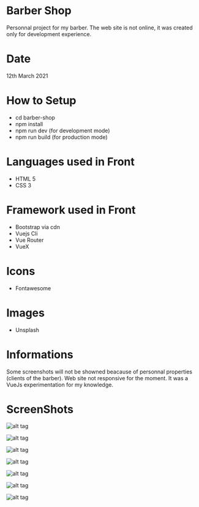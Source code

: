 # Barber Shop
Personnal project for my barber.
The web site is not online, it was created only for development experience.

# Date
12th March 2021

# How to Setup
- cd barber-shop
- npm install
- npm run dev (for development mode)
- npm run build (for production mode)

# Languages used in Front
- HTML 5
- CSS 3

# Framework used in Front
- Bootstrap via cdn
- Vuejs Cli
- Vue Router
- VueX

# Icons
- Fontawesome

# Images
- Unsplash

# Informations
Some screenshots will not be showned beacause of personnal properties (clients of the barber).
Web site not responsive for the moment. It was a VueJs experimentation for my knowledge.

# ScreenShots

![alt tag](https://user-images.githubusercontent.com/73991398/110928027-af6bb700-8326-11eb-9154-c07917d473c7.png)

![alt tag](https://user-images.githubusercontent.com/73991398/110928029-b0044d80-8326-11eb-9bef-832833bd7fa8.png)

![alt tag](https://user-images.githubusercontent.com/73991398/110928010-ac70c680-8326-11eb-81e1-cae6b953828b.png)

![alt tag](https://user-images.githubusercontent.com/73991398/110928015-ada1f380-8326-11eb-9132-6f8e3a784b04.png)

![alt tag](https://user-images.githubusercontent.com/73991398/110928017-ae3a8a00-8326-11eb-96f9-7c743256dbb8.png)

![alt tag](https://user-images.githubusercontent.com/73991398/110928021-ae3a8a00-8326-11eb-9dc6-ee3b87ec03a6.png)

![alt tag](https://user-images.githubusercontent.com/73991398/110928024-aed32080-8326-11eb-8d1a-2abcf669d78a.png)

